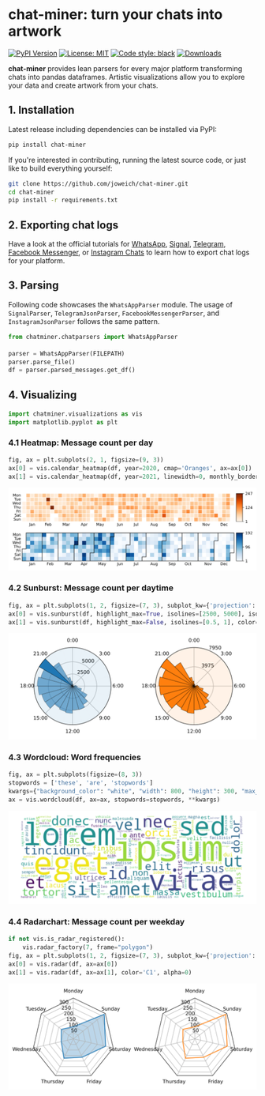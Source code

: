 # chat-miner: turn your chats into artwork

[![PyPI Version](https://img.shields.io/pypi/v/chat-miner.svg)](https://pypi.org/project/chat-miner/)
[![License: MIT](https://img.shields.io/badge/License-MIT-yellow.svg)](https://opensource.org/licenses/MIT)
[![Code style: black](https://img.shields.io/badge/code%20style-black-000000.svg)](https://github.com/psf/black)
[![Downloads](https://static.pepy.tech/badge/chat-miner/month)](https://pepy.tech/project/chat-miner)

**chat-miner** provides lean parsers for every major platform transforming chats into pandas dataframes. Artistic visualizations allow you to explore your data and create artwork from your chats.


## 1. Installation
Latest release including dependencies can be installed via PyPI:
```sh
pip install chat-miner
```

If you're interested in contributing, running the latest source code, or just like to build everything yourself:
```sh
git clone https://github.com/joweich/chat-miner.git
cd chat-miner
pip install -r requirements.txt
```

## 2. Exporting chat logs
Have a look at the official tutorials for [WhatsApp](https://faq.whatsapp.com/1180414079177245/), [Signal](https://github.com/carderne/signal-export), [Telegram](https://telegram.org/blog/export-and-more), [Facebook Messenger](https://www.facebook.com/help/messenger-app/713635396288741), or [Instagram Chats](https://help.instagram.com/181231772500920) to learn how to export chat logs for your platform.

## 3. Parsing
Following code showcases the ``WhatsAppParser`` module.
The usage of ``SignalParser``, ``TelegramJsonParser``, ``FacebookMessengerParser``, and ``InstagramJsonParser`` follows the same pattern.
```python
from chatminer.chatparsers import WhatsAppParser

parser = WhatsAppParser(FILEPATH)
parser.parse_file()
df = parser.parsed_messages.get_df()
```
## 4. Visualizing
```python
import chatminer.visualizations as vis
import matplotlib.pyplot as plt
```
### 4.1 Heatmap: Message count per day
```python
fig, ax = plt.subplots(2, 1, figsize=(9, 3))
ax[0] = vis.calendar_heatmap(df, year=2020, cmap='Oranges', ax=ax[0])
ax[1] = vis.calendar_heatmap(df, year=2021, linewidth=0, monthly_border=True, ax=ax[1])
```

<p align="center">
  <img src="examples/heatmap.svg">
</p>

### 4.2 Sunburst: Message count per daytime
```python
fig, ax = plt.subplots(1, 2, figsize=(7, 3), subplot_kw={'projection': 'polar'})
ax[0] = vis.sunburst(df, highlight_max=True, isolines=[2500, 5000], isolines_relative=False, ax=ax[0])
ax[1] = vis.sunburst(df, highlight_max=False, isolines=[0.5, 1], color='C1', ax=ax[1])
```

<p align="center">
  <img src="examples/sunburst.svg">
</p>

### 4.3 Wordcloud: Word frequencies
```python
fig, ax = plt.subplots(figsize=(8, 3))
stopwords = ['these', 'are', 'stopwords']
kwargs={"background_color": "white", "width": 800, "height": 300, "max_words": 500}
ax = vis.wordcloud(df, ax=ax, stopwords=stopwords, **kwargs)
```
<p align="center">
  <img src="examples/wordcloud.svg">
</p>

### 4.4 Radarchart: Message count per weekday
```python
if not vis.is_radar_registered():
	vis.radar_factory(7, frame="polygon")
fig, ax = plt.subplots(1, 2, figsize=(7, 3), subplot_kw={'projection': 'radar'})
ax[0] = vis.radar(df, ax=ax[0])
ax[1] = vis.radar(df, ax=ax[1], color='C1', alpha=0)
```
<p align="center">
  <img src="examples/radar.svg">
</p>
